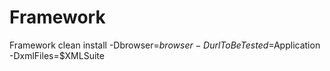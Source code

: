 # Framework
Framework
clean install -Dbrowser=$browser -DurlToBeTested=$Application -DxmlFiles=$XMLSuite
